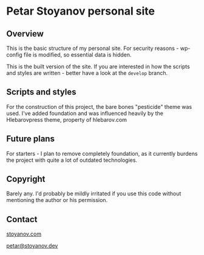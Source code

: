 # Petar Stoyanov personal site

## Overview

This is the basic structure of my personal site. For security reasons - wp-config file is modified, so essential data is hidden.

This is the built version of the site. If you are interested in how the scripts and styles are written - better have 
a look at the `develop` branch.

## Scripts and styles

For the construction of this project, the bare bones "pesticide" theme was used. I've added 
foundation and was influenced heavily by the Hlebarovpress theme, property of hlebarov.com

## Future plans
For starters - I plan to remove completely foundation, as it currently burdens the project 
with quite a lot of outdated technologies.

## Copyright
Barely any. I'd probably be mildly irritated if you use this code without 
mentioning the author or his permission.

## Contact
[stoyanov.com](https://stoyanov.dev)

[petar@stoyanov.dev](mailto:petar@stoyanov.dev)


